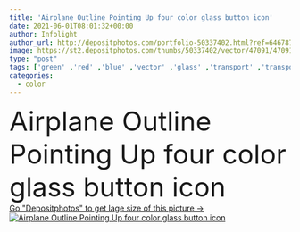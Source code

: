 ```yaml
---
title: 'Airplane Outline Pointing Up four color glass button icon'
date: 2021-06-01T08:01:32+00:00
author: Infolight
author_url: http://depositphotos.com/portfolio-50337402.html?ref=64678756
image: https://st2.depositphotos.com/thumbs/50337402/vector/47091/470913782/api_thumb_450.jpg?forcejpeg=true
type: "post"
tags: ['green' ,'red' ,'blue' ,'vector' ,'glass' ,'transport' ,'transportation' ,'purple' ,'icon' ,'button' ,'gradient' ,'outline' ,'flight' ,'airplane' ,'logo' ,'outlined' ,'eps' ,'premium' ,'top view' ,'hand drawn' ,'Pointing Up' ]
categories: 
  - color
---
```

<div aling="center">
            <font size="60"> Airplane Outline Pointing Up four color glass button icon</font>   
</div>
<div>
    <a href='https://depositphotos.com/470913782/stock-illustration-airplane-outline-pointing-four-color.html?ref=64678756' target=_blank > Go "Depositphotos" to get lage size of this picture ->
        <img href='https://depositphotos.com/470913782/stock-illustration-airplane-outline-pointing-four-color.html?ref=64678756' src='https://st2.depositphotos.com/50337402/47091/v/950/depositphotos_470913782-stock-illustration-airplane-outline-pointing-four-color.jpg?forcejpeg=true' alt='Airplane Outline Pointing Up four color glass button icon' >
    </a>
</div>
